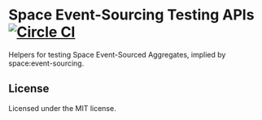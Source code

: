 # Space Event-Sourcing Testing APIs [![Circle CI](https://circleci.com/gh/meteor-space/testing-event-sourcing.svg?style=svg)](https://circleci.com/gh/meteor-space/testing-event-sourcing)

Helpers for testing Space Event-Sourced Aggregates, implied by space:event-sourcing.

## License
Licensed under the MIT license.
